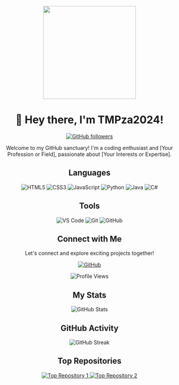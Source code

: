 <!-- Header -->
<p align="center">
  <img src="https://your-image-url-here" width="250" height="250">
</p>
<h1 align="center">👋 Hey there, I'm TMPza2024!</h1>
<p align="center">
  <a href="https://github.com/YourUsername">
    <img src="https://img.shields.io/github/followers/YourUsername?style=social" alt="GitHub followers">
  </a>
</p>

<!-- Introduction -->
<p align="center">
  Welcome to my GitHub sanctuary! I'm a coding enthusiast and [Your Profession or Field], passionate about [Your Interests or Expertise].
</p>

<!-- Languages -->
<h2 align="center">Languages</h2>
<p align="center">
  <img src="https://img.shields.io/badge/HTML5-E34F26?style=for-the-badge&logo=html5&logoColor=white" alt="HTML5">
  <img src="https://img.shields.io/badge/CSS3-1572B6?style=for-the-badge&logo=css3&logoColor=white" alt="CSS3">
  <img src="https://img.shields.io/badge/JavaScript-F7DF1E?style=for-the-badge&logo=javascript&logoColor=black" alt="JavaScript">
  <img src="https://img.shields.io/badge/Python-3776AB?style=for-the-badge&logo=python&logoColor=white" alt="Python">
  <img src="https://img.shields.io/badge/Java-007396?style=for-the-badge&logo=java&logoColor=white" alt="Java">
  <img src="https://img.shields.io/badge/C%23-239120?style=for-the-badge&logo=c-sharp&logoColor=white" alt="C#">
  <!-- Add more languages and tools as needed -->
</p>

<!-- Tools -->
<h2 align="center">Tools</h2>
<p align="center">
  <img src="https://img.shields.io/badge/Visual%20Studio%20Code-007ACC?style=for-the-badge&logo=visual-studio-code&logoColor=white" alt="VS Code">
  <img src="https://img.shields.io/badge/Git-F05032?style=for-the-badge&logo=git&logoColor=white" alt="Git">
  <img src="https://img.shields.io/badge/GitHub-181717?style=for-the-badge&logo=github&logoColor=white" alt="GitHub">
  <!-- Add more tools as needed -->
</p>

<!-- Connect with Me -->
<h2 align="center">Connect with Me</h2>
<p align="center">
  Let's connect and explore exciting projects together!
</p>
<p align="center">
    <a href="https://github.com/YourUsername">
    <img src="https://img.shields.io/badge/GitHub-181717?style=for-the-badge&logo=github&logoColor=white" alt="GitHub">
  </a>
</p>

<!-- Profile Views -->
<p align="center">
  <img src="https://komarev.com/ghpvc/?username=YourUsername&color=blueviolet" alt="Profile Views">
</p>

<!-- My Stats -->
<h2 align="center">My Stats</h2>
<p align="center">
  <img src="https://github-readme-stats.vercel.app/api?username=YourUsername&show_icons=true&theme=radical" alt="GitHub Stats">
</p>

<!-- GitHub Activity -->
<h2 align="center">GitHub Activity</h2>
<p align="center">
  <img src="https://github-readme-streak-stats.herokuapp.com/?user=YourUsername&theme=dark" alt="GitHub Streak">
  <br>
</p>

<!-- Top Repositories -->
<h2 align="center">Top Repositories</h2>
<p align="center">
  <a href="Link-to-Top-Repository-1">
    <img src="https://github-readme-stats.vercel.app/api/pin/?username=YourUsername&repo=Top-Repository-1&theme=dark" alt="Top Repository 1">
  </a>
  <a href="Link-to-Top-Repository-2">
    <img src="https://github-readme-stats.vercel.app/api/pin/?username=YourUsername&repo=Top-Repository-2&theme=dark" alt="Top Repository 2">
  </a>
</p>
